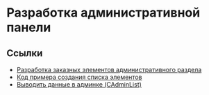 # Разработка административной панели

## Ссылки

* [Разработка заказных элементов административного раздела](https://dev.1c-bitrix.ru/api_help/main/general/admin.section/index.php)
* [Код примера создания списка элементов](https://dev.1c-bitrix.ru/api_help/main/general/admin.section/rubric_admin_ex.php)
* [Выводить данные в админке (CAdminList)](https://know-online.com/post/bitrix-admin-cadminlist)